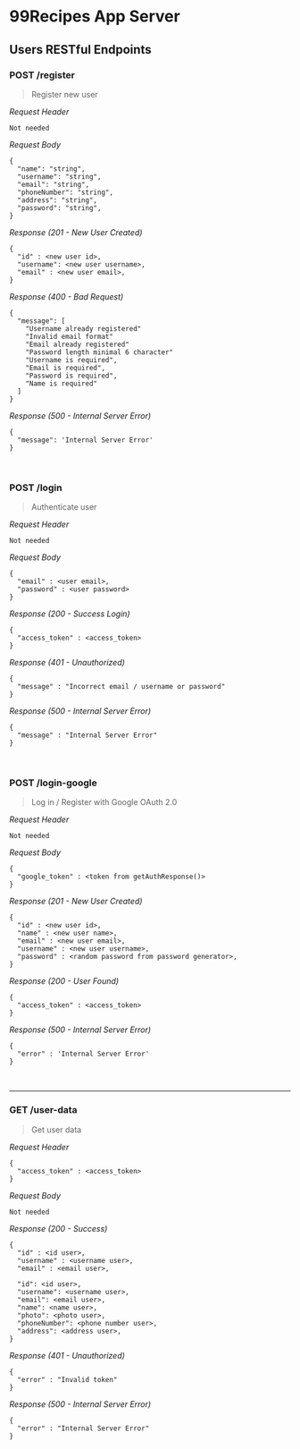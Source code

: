 # 99Recipes App Server

## Users RESTful Endpoints

### POST /register

> Register new user

_Request Header_

```
Not needed
```

_Request Body_

```
{
  "name": "string",
  "username": "string",
  "email": "string",
  "phoneNumber": "string",
  "address": "string",
  "password": "string",
}
```

_Response (201 - New User Created)_

```
{
  "id" : <new user id>,
  "username": <new user username>,
  "email" : <new user email>,
}
```

_Response (400 - Bad Request)_

```
{
  "message": [
    "Username already registered"
    "Invalid email format"
    "Email already registered"
    "Password length minimal 6 character"
    "Username is required",
    "Email is required",
    "Password is required",
    "Name is required"
  ]
}
```

_Response (500 - Internal Server Error)_

```
{
  "message": 'Internal Server Error'
}
```

&nbsp;

### POST /login

> Authenticate user

_Request Header_

```
Not needed
```

_Request Body_

```
{
  "email" : <user email>,
  "password" : <user password>
}

```

_Response (200 - Success Login)_

```
{
  "access_token" : <access_token>
}
```

_Response (401 - Unauthorized)_

```
{
  "message" : "Incorrect email / username or password"
}
```

_Response (500 - Internal Server Error)_

```
{
  "message" : "Internal Server Error"
}
```

&nbsp;

### POST /login-google

> Log in / Register with Google OAuth 2.0

_Request Header_

```
Not needed
```

_Request Body_

```
{
  "google_token" : <token from getAuthResponse()>
}

```

_Response (201 - New User Created)_

```
{
  "id" : <new user id>,
  "name" : <new user name>,
  "email" : <new user email>,
  "username" : <new user username>,
  "password" : <random password from password generator>,
}
```

_Response (200 - User Found)_

```
{
  "access_token" : <access_token>
}
```

_Response (500 - Internal Server Error)_

```
{
  "error" : 'Internal Server Error'
}
```

&nbsp;

---

### **GET /user-data**

> Get user data

_Request Header_

```
{
  "access_token" : <access_token>
}
```

_Request Body_

```
Not needed
```

_Response (200 - Success)_

```
{
  "id" : <id user>,
  "username" : <username user>,
  "email" : <email user>,

  "id": <id user>,
  "username": <username user>,
  "email": <email user>,
  "name": <name user>,
  "photo": <photo user>,
  "phoneNumber": <phone number user>,
  "address": <address user>,
}
```

_Response (401 - Unauthorized)_

```
{
  "error" : "Invalid token"
}
```

_Response (500 - Internal Server Error)_

```
{
  "error" : "Internal Server Error"
}
```

&nbsp;
